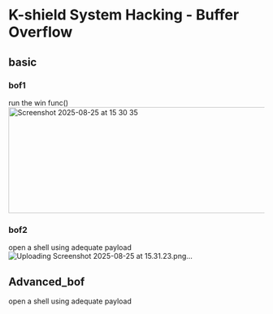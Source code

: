 # K-shield System Hacking - Buffer Overflow

## basic
### bof1
run the win func()
<img width="710" height="209" alt="Screenshot 2025-08-25 at 15 30 35" src="https://github.com/user-attachments/assets/ee004e88-78ce-43c2-9b6c-64f8bd70e072" />

### bof2
open a shell using adequate payload
![Uploading Screenshot 2025-08-25 at 15.31.23.png…]()

## Advanced_bof
open a shell using adequate payload

